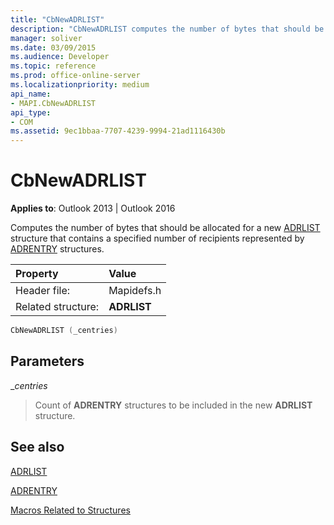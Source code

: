 ```yaml
---
title: "CbNewADRLIST"
description: "CbNewADRLIST computes the number of bytes that should be allocated for a new ADRLIST structure that contains a specified number of recipients represented by ADRENTRY structures."
manager: soliver
ms.date: 03/09/2015
ms.audience: Developer
ms.topic: reference
ms.prod: office-online-server
ms.localizationpriority: medium
api_name:
- MAPI.CbNewADRLIST
api_type:
- COM
ms.assetid: 9ec1bbaa-7707-4239-9994-21ad1116430b
---
```


# CbNewADRLIST

  
  
**Applies to**: Outlook 2013 | Outlook 2016 
  
Computes the number of bytes that should be allocated for a new [ADRLIST](adrlist.md) structure that contains a specified number of recipients represented by [ADRENTRY](adrentry.md) structures. 
  
|Property |Value |
|:-----|:-----|
|Header file:  <br/> |Mapidefs.h  <br/> |
|Related structure:  <br/> |**ADRLIST** <br/> |
   
```cpp
CbNewADRLIST (_centries)
```

## Parameters

 __centries_
  
> Count of **ADRENTRY** structures to be included in the new **ADRLIST** structure. 
    
## See also



[ADRLIST](adrlist.md)
  
[ADRENTRY](adrentry.md)


[Macros Related to Structures](macros-related-to-structures.md)

